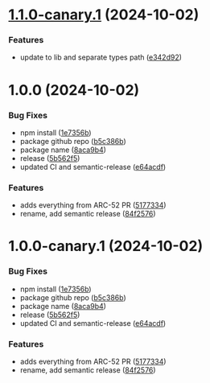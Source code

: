 # [1.1.0-canary.1](https://github.com/HashMapsData2Value/hmd2v-fork-xHD-Wallet-API-ts/compare/v1.0.0...v1.1.0-canary.1) (2024-10-02)


### Features

* update to lib and separate types path ([e342d92](https://github.com/HashMapsData2Value/hmd2v-fork-xHD-Wallet-API-ts/commit/e342d92c1b1dbdbd1d6d64ebe0a1100e9144f920))

# 1.0.0 (2024-10-02)


### Bug Fixes

* npm install ([1e7356b](https://github.com/HashMapsData2Value/hmd2v-fork-xHD-Wallet-API-ts/commit/1e7356b680afbf2ebee238aa5f0ac5f39a02d146))
* package github repo ([b5c386b](https://github.com/HashMapsData2Value/hmd2v-fork-xHD-Wallet-API-ts/commit/b5c386b4abab4e31d0414cca77e34e9abcc8673a))
* package name ([8aca9b4](https://github.com/HashMapsData2Value/hmd2v-fork-xHD-Wallet-API-ts/commit/8aca9b476da0dd65fcfbeb127590ae7e61bcd5e1))
* release ([5b562f5](https://github.com/HashMapsData2Value/hmd2v-fork-xHD-Wallet-API-ts/commit/5b562f5424815e1e26f6a8aa3617db97384e723d))
* updated CI and semantic-release ([e64acdf](https://github.com/HashMapsData2Value/hmd2v-fork-xHD-Wallet-API-ts/commit/e64acdfe72dbfb137189ae1ef4eb83566e41e3bd))


### Features

* adds everything from ARC-52 PR ([5177334](https://github.com/HashMapsData2Value/hmd2v-fork-xHD-Wallet-API-ts/commit/517733458b7e9a10c059c2ddd265956c7127bde2))
* rename, add semantic release ([84f2576](https://github.com/HashMapsData2Value/hmd2v-fork-xHD-Wallet-API-ts/commit/84f2576f7d37fc0bfd48dd266f8623e2f7c9beef))

# 1.0.0-canary.1 (2024-10-02)


### Bug Fixes

* npm install ([1e7356b](https://github.com/HashMapsData2Value/hmd2v-fork-xHD-Wallet-API-ts/commit/1e7356b680afbf2ebee238aa5f0ac5f39a02d146))
* package github repo ([b5c386b](https://github.com/HashMapsData2Value/hmd2v-fork-xHD-Wallet-API-ts/commit/b5c386b4abab4e31d0414cca77e34e9abcc8673a))
* package name ([8aca9b4](https://github.com/HashMapsData2Value/hmd2v-fork-xHD-Wallet-API-ts/commit/8aca9b476da0dd65fcfbeb127590ae7e61bcd5e1))
* release ([5b562f5](https://github.com/HashMapsData2Value/hmd2v-fork-xHD-Wallet-API-ts/commit/5b562f5424815e1e26f6a8aa3617db97384e723d))
* updated CI and semantic-release ([e64acdf](https://github.com/HashMapsData2Value/hmd2v-fork-xHD-Wallet-API-ts/commit/e64acdfe72dbfb137189ae1ef4eb83566e41e3bd))


### Features

* adds everything from ARC-52 PR ([5177334](https://github.com/HashMapsData2Value/hmd2v-fork-xHD-Wallet-API-ts/commit/517733458b7e9a10c059c2ddd265956c7127bde2))
* rename, add semantic release ([84f2576](https://github.com/HashMapsData2Value/hmd2v-fork-xHD-Wallet-API-ts/commit/84f2576f7d37fc0bfd48dd266f8623e2f7c9beef))
